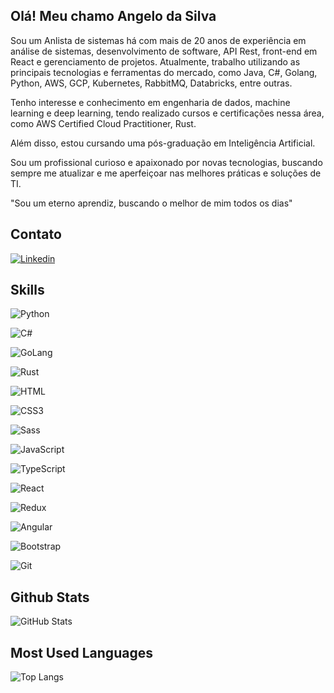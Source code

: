 ## Olá! Meu chamo Angelo da Silva

Sou um Anlista de sistemas há com mais de 20 anos de experiência em análise de sistemas, desenvolvimento de software, API Rest, front-end em React e gerenciamento de projetos. Atualmente, trabalho  utilizando as principais tecnologias e ferramentas do mercado, como Java, C#, Golang, Python, AWS, GCP, Kubernetes, RabbitMQ, Databricks, entre outras.

Tenho interesse e conhecimento em engenharia de dados, machine learning e deep learning, tendo realizado cursos e certificações nessa área, como AWS Certified Cloud Practitioner, Rust.

Além disso, estou cursando uma pós-graduação em Inteligência Artificial.

Sou um profissional curioso e apaixonado por novas tecnologias, buscando sempre me atualizar e me aperfeiçoar nas melhores práticas e soluções de TI.

"Sou um eterno aprendiz, buscando o melhor de mim todos os dias"

## Contato

<a href='https://www.linkedin.com/in/angelodasilva-techmind/'>![Linkedin](https://img.shields.io/badge/LinkedIn-0077B5?style=for-the-badge&logo=linkedin&logoColor=white)</a>

## Skills

![Python](https://img.shields.io/badge/PYTHON-E34F26?style=for-the-badge&logo=python&logoColor=white)

![C#](https://img.shields.io/badge/C%23-239120?style=for-the-badge&logo=csharp&logoColor=white)

![GoLang](https://img.shields.io/badge/Go-00ADD8?style=for-the-badge&logo=go&logoColor=white)

![Rust](https://img.shields.io/badge/Rust-black?style=for-the-badge&logo=rust&logoColor=#E57324)

![HTML](https://img.shields.io/badge/HTML5-E34F26?style=for-the-badge&logo=html5&logoColor=white)

![CSS3](https://img.shields.io/badge/CSS3-1572B6?style=for-the-badge&logo=css3&logoColor=white)

![Sass](https://img.shields.io/badge/Sass-000?style=for-the-badge&logo=sass)

![JavaScript](https://img.shields.io/badge/JavaScript-F7DF1E?style=for-the-badge&logo=javascript&logoColor=black)

![TypeScript](https://img.shields.io/badge/TypeScript-007ACC?style=for-the-badge&logo=typescript&logoColor=white)

![React](https://img.shields.io/badge/React-20232A?style=for-the-badge&logo=react&logoColor=61DAFB)

![Redux](https://img.shields.io/badge/Redux-593D88?style=for-the-badge&logo=redux&logoColor=white)

![Angular](https://img.shields.io/badge/Angular-DD0031?style=for-the-badge&logo=angular&logoColor=white)

![Bootstrap](https://img.shields.io/badge/-boostrap-0D1117?style=for-the-badge&logo=bootstrap&labelColor=0D1117)

![Git](https://img.shields.io/badge/GIT-E44C30?style=for-the-badge&logo=git&logoColor=white)


## Github Stats

![GitHub Stats](https://github-readme-stats.vercel.app/api?username=angelosil&theme=transparent&bg_color=000&border_color=30A3DC&show_icons=true&icon_color=30A3DC&title_color=E94D5F&text_color=FFF)

## Most Used Languages

![Top Langs](https://github-readme-stats-git-masterrstaa-rickstaa.vercel.app/api/top-langs/?username=angelosil&bg_color=000&border_color=30A3DC&title_color=E94D5F&text_color=FFF)
